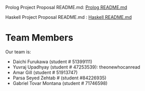 Prolog Project Proposal README.md: [Prolog README.md](./prolog/README.md)

Haskell Project Proposal README.md : [Haskell README.md](./haskell/README.md)


# Team Members
Our team is:

+ Daichi Furukawa (student # 51399111)
+ Yuvraj Upadhyay (student # 47253539): theonewhocanread
+ Amar Gill (student # 51913747)
+ Parsa Seyed Zehtab # (student #84226935)
+ Gabriel Tovar Montana (student # 71746598)
